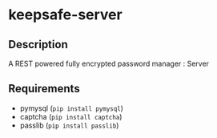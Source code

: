 # keepsafe-server

## Description

A REST powered fully encrypted password manager : Server

## Requirements

  * pymysql (`pip install pymysql`)
  * captcha (`pip install captcha`)
  * passlib (`pip install passlib`)
